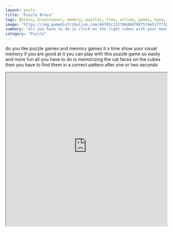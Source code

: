 ```yaml
---
layout: posts
title: "Puzzle Brain"
tags: [brain, brainteaser, memory, puzzles, free, online, games, oyna, game, free, games, play, play, games]
image: "https://img.gamedistribution.com/46703c13170d460f9875f4e517f710e3-512x384.jpeg"
summary: "all you have to do is click on the right cubes with your mouse on the screen to reveal them in a correct way enjoy  free online games oyna game free games play play games"
category: "Puzzle"
---
```


do you like puzzle games and memory games it s time show your visual memory if you are good at it you can play with this puzzle game so easily and more fun all you have to do is memorizing the cat faces on the cubes then you have to find them in a correct pattern after one or two seconds

<iframe width="100%" height="480px;" src="https://html5.gamedistribution.com/46703c13170d460f9875f4e517f710e3/"></iframe>
